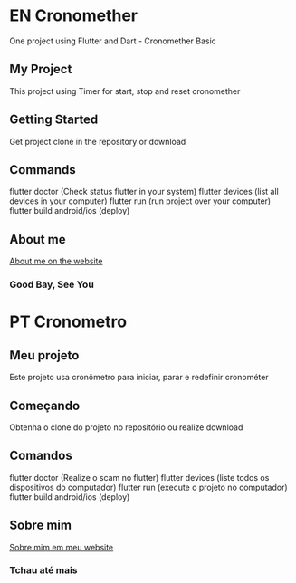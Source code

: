 # EN Cronomether

One project using Flutter and Dart - Cronomether Basic

## My Project

This project using Timer for start, stop and reset cronomether

## Getting Started

Get project clone in the repository or download

## Commands

flutter doctor (Check status flutter in your system)
flutter devices (list all devices in your computer)
flutter run (run project over your computer)
flutter build android/ios (deploy)

## About me

[About me on the website](https://gutierrez.dev.br "Gutierrez.Dev.BR")

### Good Bay, See You

# PT Cronometro

## Meu projeto

Este projeto usa cronômetro para iniciar, parar e redefinir cronométer

## Começando

Obtenha o clone do projeto no repositório ou realize download

## Comandos

flutter doctor (Realize o scam no flutter)
flutter devices (liste todos os dispositivos do computador)
flutter run (execute o projeto no computador)
flutter build android/ios (deploy)

## Sobre mim

[Sobre mim em meu website](https://gutierrez.dev.br "Gutierrez.Dev.BR")

### Tchau até mais
